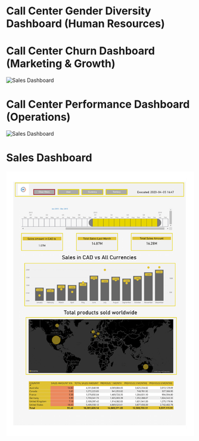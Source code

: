 
# **Call Center Gender Diversity Dashboard (Human Resources)**

# **Call Center Churn Dashboard (Marketing & Growth)**
![Sales Dashboard](https://github.com/Ayman947/Power-BI/blob/main/Customer%20Churn%20Dashboard.png)

# **Call Center Performance Dashboard (Operations)**
![Sales Dashboard](https://github.com/Ayman947/Power-BI/blob/main/Call%20Center%20Dashboard.png)

# **Sales Dashboard**
![Sales Dashboard](https://github.com/Ayman947/Power-BI/blob/main/Sales%20DashBoard%20(PNG).png)

